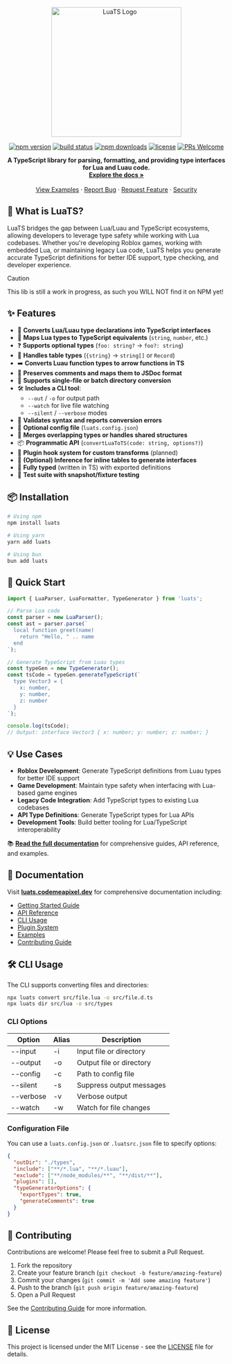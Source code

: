 <div align="center">
  <img src="assets/logo.png" alt="LuaTS Logo" width="300" />
</div>

<div align="center">

[![npm version](https://img.shields.io/npm/v/luats.svg?style=flat-square)](https://www.npmjs.org/package/luats)
[![build status](https://img.shields.io/github/actions/workflow/status/codemeapixel/luats/ci.yml?branch=master&style=flat-square)](https://github.com/codemeapixel/luats/actions)
[![npm downloads](https://img.shields.io/npm/dm/luats.svg?style=flat-square)](https://npm-stat.com/charts.html?package=luats)
[![license](https://img.shields.io/npm/l/luats.svg?style=flat-square)](https://github.com/codemeapixel/luats/blob/master/LICENSE)
[![PRs Welcome](https://img.shields.io/badge/PRs-welcome-brightgreen.svg?style=flat-square)](https://makeapullrequest.com)

</div>

<p align="center">
  <b>A TypeScript library for parsing, formatting, and providing type interfaces for Lua and Luau code.</b>
  <br>
  <a href="https://luats.codemeapixel.dev"><strong>Explore the docs »</strong></a>
  <br>
  <br>
  <a href="https://luats.codemeapixel.dev/examples">View Examples</a>
  ·
  <a href="https://github.com/codemeapixel/luats/issues/new?labels=bug&template=bug_report.md">Report Bug</a>
  ·
  <a href="https://github.com/codemeapixel/luats/issues/new?labels=enhancement&template=feature_request.md">Request Feature</a>
  ·
  <a href="https://github.com/codemeapixel/luats/security/policy">Security</a>
</p>

## 🌟 What is LuaTS?

LuaTS bridges the gap between Lua/Luau and TypeScript ecosystems, allowing developers to leverage type safety while working with Lua codebases. Whether you're developing Roblox games, working with embedded Lua, or maintaining legacy Lua code, LuaTS helps you generate accurate TypeScript definitions for better IDE support, type checking, and developer experience.

> [!CAUTION]
> This lib is still a work in progress, as such you WILL NOT find it on NPM yet!

## ✨ Features

- 🔁 **Converts Lua/Luau type declarations into TypeScript interfaces**
- 🧠 **Maps Lua types to TypeScript equivalents** (`string`, `number`, etc.)
- ❓ **Supports optional types** (`foo: string?` → `foo?: string`)
- 🔧 **Handles table types** (`{string}` → `string[]` or `Record`)
- ➡️ **Converts Luau function types to arrow functions in TS**
- 📄 **Preserves comments and maps them to JSDoc format**
- 📁 **Supports single-file or batch directory conversion**
- 🛠 **Includes a CLI tool**:
  - `--out` / `-o` for output path
  - `--watch` for live file watching
  - `--silent` / `--verbose` modes
- 🧪 **Validates syntax and reports conversion errors**
- 🔌 **Optional config file** (`luats.config.json`)
- 🔄 **Merges overlapping types or handles shared structures**
- 📦 **Programmatic API** (`convertLuaToTS(code: string, options?)`)
- 🧩 **Plugin hook system for custom transforms** (planned)
- 🧠 **(Optional) Inference for inline tables to generate interfaces**
- 📜 **Fully typed** (written in TS) with exported definitions
- 🧪 **Test suite with snapshot/fixture testing**

## 📦 Installation

```bash
# Using npm
npm install luats

# Using yarn
yarn add luats

# Using bun
bun add luats
```

## 🚀 Quick Start

```typescript
import { LuaParser, LuaFormatter, TypeGenerator } from 'luats';

// Parse Lua code
const parser = new LuaParser();
const ast = parser.parse(`
  local function greet(name)
    return "Hello, " .. name
  end
`);

// Generate TypeScript from Luau types
const typeGen = new TypeGenerator();
const tsCode = typeGen.generateTypeScript(`
  type Vector3 = {
    x: number,
    y: number,
    z: number
  }
`);

console.log(tsCode);
// Output: interface Vector3 { x: number; y: number; z: number; }
```

## 💡 Use Cases

- **Roblox Development**: Generate TypeScript definitions from Luau types for better IDE support
- **Game Development**: Maintain type safety when interfacing with Lua-based game engines
- **Legacy Code Integration**: Add TypeScript types to existing Lua codebases
- **API Type Definitions**: Generate TypeScript types for Lua APIs
- **Development Tools**: Build better tooling for Lua/TypeScript interoperability

📚 **[Read the full documentation](https://luats.codemeapixel.dev)** for comprehensive guides, API reference, and examples.

## 📖 Documentation

Visit **[luats.codemeapixel.dev](https://luats.codemeapixel.dev)** for comprehensive documentation including:

- [Getting Started Guide](https://luats.codemeapixel.dev/getting-started)
- [API Reference](https://luats.codemeapixel.dev/api-reference)
- [CLI Usage](https://luats.codemeapixel.dev/cli)
- [Plugin System](https://luats.codemeapixel.dev/plugins)
- [Examples](https://luats.codemeapixel.dev/examples)
- [Contributing Guide](https://luats.codemeapixel.dev/contributing)

## 🛠 CLI Usage

The CLI supports converting files and directories:

```bash
npx luats convert src/file.lua -o src/file.d.ts
npx luats dir src/lua -o src/types
```

### CLI Options

| Option         | Alias | Description                       |
| -------------- | ----- | --------------------------------- |
| --input        | -i    | Input file or directory           |
| --output       | -o    | Output file or directory          |
| --config       | -c    | Path to config file               |
| --silent       | -s    | Suppress output messages          |
| --verbose      | -v    | Verbose output                    |
| --watch        | -w    | Watch for file changes            |

### Configuration File

You can use a `luats.config.json` or `.luatsrc.json` file to specify options:

```json
{
  "outDir": "./types",
  "include": ["**/*.lua", "**/*.luau"],
  "exclude": ["**/node_modules/**", "**/dist/**"],
  "plugins": [],
  "typeGeneratorOptions": {
    "exportTypes": true,
    "generateComments": true
  }
}
```

## 🤝 Contributing

Contributions are welcome! Please feel free to submit a Pull Request.

1. Fork the repository
2. Create your feature branch (`git checkout -b feature/amazing-feature`)
3. Commit your changes (`git commit -m 'Add some amazing feature'`)
4. Push to the branch (`git push origin feature/amazing-feature`)
5. Open a Pull Request

See the [Contributing Guide](https://luats.codemeapixel.dev/contributing) for more information.

## 📄 License

This project is licensed under the MIT License - see the [LICENSE](LICENSE) file for details.
